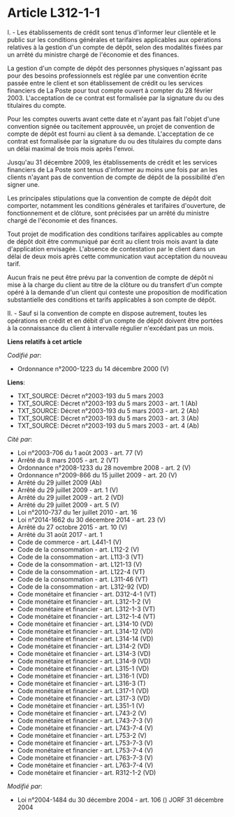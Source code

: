 # Article L312-1-1

I. - Les établissements de crédit sont tenus d'informer leur clientèle et le public sur les conditions générales et
tarifaires applicables aux opérations relatives à la gestion d'un compte de dépôt, selon des modalités fixées par un arrêté
du ministre chargé de l'économie et des finances.

La gestion d'un compte de dépôt des personnes physiques n'agissant pas pour des besoins professionnels est réglée par une
convention écrite passée entre le client et son établissement de crédit ou les services financiers de La Poste pour tout
compte ouvert à compter du 28 février 2003. L'acceptation de ce contrat est formalisée par la signature du ou des titulaires
du compte.

Pour les comptes ouverts avant cette date et n'ayant pas fait l'objet d'une convention signée ou tacitement approuvée, un
projet de convention de compte de dépôt est fourni au client à sa demande. L'acceptation de ce contrat est formalisée par la
signature du ou des titulaires du compte dans un délai maximal de trois mois après l'envoi.

Jusqu'au 31 décembre 2009, les établissements de crédit et les services financiers de La Poste sont tenus d'informer au moins
une fois par an les clients n'ayant pas de convention de compte de dépôt de la possibilité d'en signer une.

Les principales stipulations que la convention de compte de dépôt doit comporter, notamment les conditions générales et
tarifaires d'ouverture, de fonctionnement et de clôture, sont précisées par un arrêté du ministre chargé de l'économie et des
finances.

Tout projet de modification des conditions tarifaires applicables au compte de dépôt doit être communiqué par écrit au client
trois mois avant la date d'application envisagée. L'absence de contestation par le client dans un délai de deux mois après
cette communication vaut acceptation du nouveau tarif.

Aucun frais ne peut être prévu par la convention de compte de dépôt ni mise à la charge du client au titre de la clôture ou
du transfert d'un compte opéré à la demande d'un client qui conteste une proposition de modification substantielle des
conditions et tarifs applicables à son compte de dépôt.

II. - Sauf si la convention de compte en dispose autrement, toutes les opérations en crédit et en débit d'un compte de dépôt
doivent être portées à la connaissance du client à intervalle régulier n'excédant pas un mois.

**Liens relatifs à cet article**

_Codifié par_:

  - Ordonnance n°2000-1223 du 14 décembre 2000 (V)

**Liens**:

  - TXT_SOURCE: Décret n°2003-193 du 5 mars 2003
  - TXT_SOURCE: Décret n°2003-193 du 5 mars 2003 - art. 1 (Ab)
  - TXT_SOURCE: Décret n°2003-193 du 5 mars 2003 - art. 2 (Ab)
  - TXT_SOURCE: Décret n°2003-193 du 5 mars 2003 - art. 3 (Ab)
  - TXT_SOURCE: Décret n°2003-193 du 5 mars 2003 - art. 4 (Ab)

_Cité par_:

  - Loi n°2003-706 du 1 août 2003 - art. 77 (V)
  - Arrêté du 8 mars 2005 - art. 2 (VT)
  - Ordonnance n°2008-1233 du 28 novembre 2008 - art. 2 (V)
  - Ordonnance n°2009-866 du 15 juillet 2009 - art. 20 (V)
  - Arrêté du 29 juillet 2009 (Ab)
  - Arrêté du 29 juillet 2009 - art. 1 (V)
  - Arrêté du 29 juillet 2009 - art. 2 (VD)
  - Arrêté du 29 juillet 2009 - art. 5 (V)
  - Loi n°2010-737 du 1er juillet 2010 - art. 16
  - Loi n°2014-1662 du 30 décembre 2014 - art. 23 (V)
  - Arrêté du 27 octobre 2015 - art. 10 (V)
  - Arrêté du 31 août 2017 - art. 1
  - Code de commerce - art. L441-1 (V)
  - Code de la consommation - art. L112-2 (V)
  - Code de la consommation - art. L113-3 (VT)
  - Code de la consommation - art. L121-13 (V)
  - Code de la consommation - art. L122-4 (VT)
  - Code de la consommation - art. L311-46 (VT)
  - Code de la consommation - art. L312-92 (VD)
  - Code monétaire et financier - art. D312-4-1 (VT)
  - Code monétaire et financier - art. L312-1-2 (V)
  - Code monétaire et financier - art. L312-1-3 (VT)
  - Code monétaire et financier - art. L312-1-4 (VT)
  - Code monétaire et financier - art. L314-10 (VD)
  - Code monétaire et financier - art. L314-12 (VD)
  - Code monétaire et financier - art. L314-14 (VD)
  - Code monétaire et financier - art. L314-2 (VD)
  - Code monétaire et financier - art. L314-3 (VD)
  - Code monétaire et financier - art. L314-9 (VD)
  - Code monétaire et financier - art. L315-1 (VD)
  - Code monétaire et financier - art. L316-1 (VD)
  - Code monétaire et financier - art. L316-3 (T)
  - Code monétaire et financier - art. L317-1 (VD)
  - Code monétaire et financier - art. L317-3 (VD)
  - Code monétaire et financier - art. L351-1 (V)
  - Code monétaire et financier - art. L743-2 (V)
  - Code monétaire et financier - art. L743-7-3 (V)
  - Code monétaire et financier - art. L743-7-4 (V)
  - Code monétaire et financier - art. L753-2 (V)
  - Code monétaire et financier - art. L753-7-3 (V)
  - Code monétaire et financier - art. L753-7-4 (V)
  - Code monétaire et financier - art. L763-7-3 (V)
  - Code monétaire et financier - art. L763-7-4 (V)
  - Code monétaire et financier - art. R312-1-2 (VD)

_Modifié par_:

  - Loi n°2004-1484 du 30 décembre 2004 - art. 106 () JORF 31 décembre 2004
